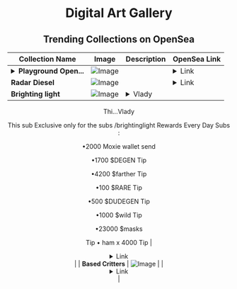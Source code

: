 <div align="center">

# Digital Art Gallery

## Trending Collections on OpenSea

| Collection Name                       | Image                                                                                     | Description                       | OpenSea Link                                                                                          |
|---------------------------------------|-------------------------------------------------------------------------------------------|-----------------------------------|--------------------------------------------------------------------------------------------------------|
| **<details><summary>Playground Open...</summary>Playground Open Ticketing Ecosystem Event 10955</details>** | ![Image](https://i.seadn.io/s/raw/files/ad4b567b5e819f5eb9dc8588aeb6896f.png?w=500&auto=format?w=200&auto=format) |  | <details><summary>Link</summary>[Playground Open Ticketing Ecosystem Event 10955](https://opensea.io/collection/playground-open-ticketing-ecosystem-event-10955)</details> |
| **Radar Diesel** | ![Image](https://i.seadn.io/s/raw/files/1d1163d554d2414573c8be0509b5a53d.jpg?w=500&auto=format?w=200&auto=format) |  | <details><summary>Link</summary>[Radar Diesel](https://opensea.io/collection/radar-diesel-1)</details> |
| **Brighting light** | ![Image](https://i.seadn.io/s/raw/files/08a003a8a0bd2ab1b54603d8dc2c1c28.png?w=500&auto=format?w=200&auto=format) | <details><summary><span>Vlady </span>

<span>Thi...</summary><span>Vlady </span>

<span>This sub Exclusive only for the subs /brightinglight Rewards Every Day Subs : </span>

<span> •2000 Moxie wallet send </span>

<span> •1700 $DEGEN Tip</span>

<span>•4200 $farther Tip </span>

<span>•100 $RARE Tip </span>

<span>•500 $DUDEGEN Tip</span>

<span> •1000 $wild Tip</span>

<span> •23000 $masks </span>

<span>Tip • ham x 4000 Tip</span></details> | <details><summary>Link</summary>[Brighting light](https://opensea.io/collection/brighting-light)</details> |
| **Based Critters** | ![Image](https://i.seadn.io/s/raw/files/8cd74f96217d828a01b34479bd9ede2a.jpg?w=500&auto=format?w=200&auto=format) |  | <details><summary>Link</summary>[Based Critters](https://opensea.io/collection/based-critters)</details> |

</div>